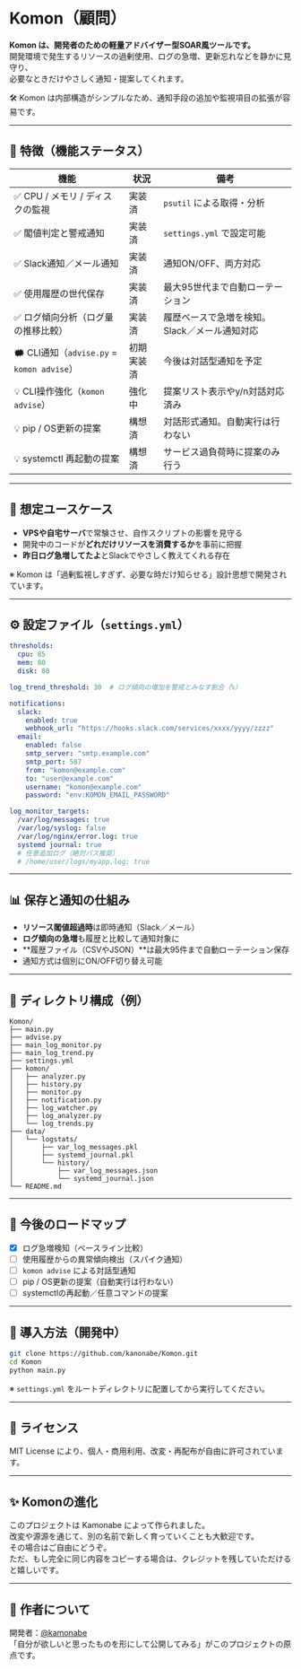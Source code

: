 
# Komon（顧問）

**Komon は、開発者のための軽量アドバイザー型SOAR風ツールです。**  
開発環境で発生するリソースの過剰使用、ログの急増、更新忘れなどを静かに見守り、  
必要なときだけやさしく通知・提案してくれます。

🛠 Komon は内部構造がシンプルなため、通知手段の追加や監視項目の拡張が容易です。

---

## 🔧 特徴（機能ステータス）

| 機能                                 | 状況                | 備考 |
|--------------------------------------|---------------------|------|
| ✅ CPU / メモリ / ディスクの監視      | 実装済              | `psutil` による取得・分析 |
| ✅ 閣値判定と警戒通知                 | 実装済              | `settings.yml` で設定可能 |
| ✅ Slack通知／メール通知              | 実装済              | 通知ON/OFF、両方対応 |
| ✅ 使用履歴の世代保存                 | 実装済              | 最大95世代まで自動ローテーション |
| ✅ ログ傾向分析（ログ量の推移比較）   | 実装済              | 履歴ベースで急増を検知。Slack／メール通知対応 |
| 🗰 CLI通知（`advise.py` = `komon advise`） | 初期実装済          | 今後は対話型通知を予定 |
| 💡 CLI操作強化（`komon advise`）       | 強化中              | 提案リスト表示やy/n対話対応済み |
| 💡 pip / OS更新の提案                  | 構想済              | 対話形式通知。自動実行は行わない |
| 💡 systemctl 再起動の提案              | 構想済              | サービス過負荷時に提案のみ行う |

---

## 🌟 想定ユースケース

- **VPSや自宅サーバ**で常験させ、自作スクリプトの影響を見守る
- 開発中のコードが**どれだけリソースを消費するか**を事前に把握
- **昨日ログ急増してたよ**とSlackでやさしく教えてくれる存在

※ Komon は「過剰監視しすぎず、必要な時だけ知らせる」設計思想で開発されています。

---

## ⚙️ 設定ファイル（`settings.yml`）

```yaml
thresholds:
  cpu: 85
  mem: 80
  disk: 80

log_trend_threshold: 30  # ログ傾向の増加を警戒とみなす割合（%）

notifications:
  slack:
    enabled: true
    webhook_url: "https://hooks.slack.com/services/xxxx/yyyy/zzzz"
  email:
    enabled: false
    smtp_server: "smtp.example.com"
    smtp_port: 587
    from: "komon@example.com"
    to: "user@example.com"
    username: "komon@example.com"
    password: "env:KOMON_EMAIL_PASSWORD"

log_monitor_targets:
  /var/log/messages: true
  /var/log/syslog: false
  /var/log/nginx/error.log: true
  systemd journal: true
  # 任意追加ログ（絶対パス推奨）
  # /home/user/logs/myapp.log: true
```

---

## 📊 保存と通知の仕組み

- **リソース閣値超過時**は即時通知（Slack／メール）
- **ログ傾向の急増**も履歴と比較して通知対象に
- **履歴ファイル（CSVやJSON）**は最大95件まで自動ローテーション保存
- 通知方式は個別にON/OFF切り替え可能

---

## 📁 ディレクトリ構成（例）

```
Komon/
├── main.py
├── advise.py
├── main_log_monitor.py
├── main_log_trend.py
├── settings.yml
├── komon/
│   ├── analyzer.py
│   ├── history.py
│   ├── monitor.py
│   ├── notification.py
│   ├── log_watcher.py
│   ├── log_analyzer.py
│   └── log_trends.py
├── data/
│   └── logstats/
│       ├── var_log_messages.pkl
│       ├── systemd_journal.pkl
│       └── history/
│           ├── var_log_messages.json
│           └── systemd_journal.json
└── README.md
```

---

## 💬 今後のロードマップ

- [x] ログ急増検知（ベースライン比較）
- [ ] 使用履歴からの異常傾向検出（スパイク通知）
- [ ] `komon advise` による対話型通知
- [ ] pip / OS更新の提案（自動実行は行わない）
- [ ] systemctlの再起動／任意コマンドの提案

---

## 🚀 導入方法（開発中）

```bash
git clone https://github.com/kanonabe/Komon.git
cd Komon
python main.py
```

※ `settings.yml` をルートディレクトリに配置してから実行してください。

---

## 📄 ライセンス

MIT License により、個人・商用利用、改変・再配布が自由に許可されています。

---

## ✨ Komonの進化

このプロジェクトは Kamonabe によって作られました。  
改変や源源を通じて、別の名前で新しく育っていくことも大歓迎です。  
その場合はご自由にどうぞ。  
ただ、もし完全に同じ内容をコピーする場合は、クレジットを残していただけると嬉しいです。

---

## 👤 作者について

開発者：[@kamonabe](https://github.com/kamonabe)  
「自分が欲しいと思ったものを形にして公開してみる」がこのプロジェクトの原点です。
